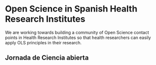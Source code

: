 # Open Science in Spanish Health Research Institutes

We are working towards building a community of Open Science contact points in Health Research Institutes so that health researchers can easily apply OLS principles in their research. 

## Jornada de Ciencia abierta
